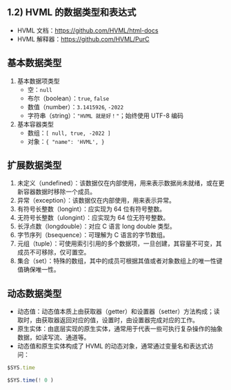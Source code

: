 ## 1.2) HVML 的数据类型和表达式

- HVML 文档：<https://github.com/HVML/html-docs>
- HVML 解释器：<https://github.com/HVML/PurC>

		
## 基本数据类型

1. 基本数据项类型
   - 空：`null`
   - 布尔（boolean）：`true`, `false`
   - 数值（number）：`3.1415926`, `-2022`
   - 字符串（string）：`"HVML 就是好！"`；始终使用 UTF-8 编码
1. 基本容器类型
   - 数组：`[ null, true, -2022 ]`
   - 对象：`{ "name": 'HVML', }`

		
## 扩展数据类型

1. 未定义（undefined）：该数据仅在内部使用，用来表示数据尚未就绪，或在更新容器数据时移除一个成员。
1. 异常（exception）：该数据仅在内部使用，用来表示异常。
1. 有符号长整数（longint）：应实现为 64 位有符号整数。
1. 无符号长整数（ulongint）：应实现为 64 位无符号整数。
1. 长浮点数（longdouble）：对应 C 语言 long double 类型。
1. 字节序列（bsequence）：可理解为 C 语言的字节数组。
1. 元组（tuple）：可使用索引引用的多个数据项，一旦创建，其容量不可变，其成员不可移除，仅可置空。
1. 集合（set）：特殊的数组，其中的成员可根据其值或者对象数组上的唯一性键值确保唯一性。

		
## 动态数据类型

- 动态值：动态值本质上由获取器（getter）和设置器（setter）方法构成；读取时，由获取器返回对应的值，设置时，由设置器完成对应的工作。
- 原生实体：由底层实现的原生实体，通常用于代表一些可执行复杂操作的抽象数据，如读写流、通道等。
- 动态值和原生实体构成了 HVML 的动态对象，通常通过变量名和表达式访问：

```js
$SYS.time

$SYS.time(! 0 )
```

